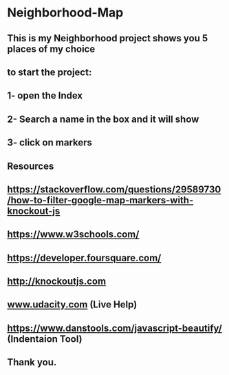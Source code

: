 # Neighborhood-Map
## This is my Neighborhood project shows you 5 places of my choice


## to start the project:
## 1- open the Index
## 2- Search a name in the box and it will show 
## 3- click on markers



## Resources
## https://stackoverflow.com/questions/29589730/how-to-filter-google-map-markers-with-knockout-js
## https://www.w3schools.com/
## https://developer.foursquare.com/
## http://knockoutjs.com
## www.udacity.com (Live Help)
## https://www.danstools.com/javascript-beautify/ (Indentaion Tool)

## Thank you.
